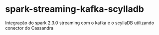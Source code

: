 # spark-streaming-kafka-scylladb

Integração do spark 2.3.0 streaming com o kafka e o scyllaDB utilizando conector do Cassandra
